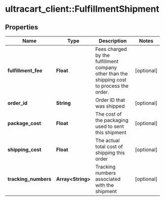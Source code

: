 # ultracart_client::FulfillmentShipment

## Properties
Name | Type | Description | Notes
------------ | ------------- | ------------- | -------------
**fulfillment_fee** | **Float** | Fees charged by the fulfillment company other than the shipping cost to process the order. | [optional] 
**order_id** | **String** | Order ID that was shipped | [optional] 
**package_cost** | **Float** | The cost of the packaging used to sent this shipment | [optional] 
**shipping_cost** | **Float** | The actual total cost of shipping this order | [optional] 
**tracking_numbers** | **Array&lt;String&gt;** | Tracking numbers associated with the shipment | [optional] 


